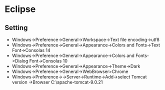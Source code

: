 Eclipse
===
Setting
---
* Windows->Preference->General->Workspace->Text file encoding->utf8  
* Windows->Preference->General->Appearance->Colors and Fonts->Text Font->Consolas 14  
* Windows->Preference->General->Appearance->Colors and Fonts->Dialog Font->Consolas 10  
* Windows->Preference->General->Appearance->Theme->Dark  
* Windows->Preference->General->WebBrowser>Chrome  
* Windows->Preference->->Server->Runtime->Add->select Tomcat version ->Browser C:\apache-tomcat-9.0.21  
